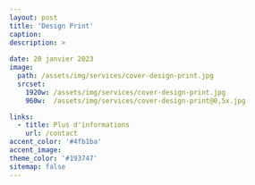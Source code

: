 ```yaml
---
layout: post
title: 'Design Print'
caption:
description: >
 
date: 20 janvier 2023
image: 
  path: /assets/img/services/cover-design-print.jpg
  srcset: 
    1920w: /assets/img/services/cover-design-print.jpg
    960w:  /assets/img/services/cover-design-print@0,5x.jpg

links:
  - title: Plus d'informations
    url: /contact
accent_color: '#4fb1ba'
accent_image:
theme_color: '#193747'
sitemap: false
---
```


